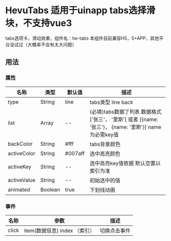 # HevuTabs 适用于uinapp tabs选择滑块，不支持vue3
tabs选项卡，滑动效果，组件名：he-tabs
本组件目前兼容H5，5+APP，其他平台没试过（大概率不会有太大问题）

## 用法

<HevuTabs :activeValue='3' :list="['简约 虚线', '镂空  点缀']"/>

### 属性
| 名称                        | 类型          | 默认值          | 描述                                               |
| ----------------------------|--------------| -------------  | ---------------------------------------------------|
|type                        | String        | line           | tabs类型  line   back                 |
|list                        | Array         | --             | (必填)tabs数据了列表  数据格式['张三'， '里斯'] 或者 [{name: '张三'}， {name: '里斯'}] name为必需key值 |
|backColor                   | String        | #fff           | tabs背景颜色              |
|activeColor                 | String        | #007aff        | 选中高亮颜色          |
|activeKey                   | String        | --             | 选中高亮key值依据  默认空置以索引为准              |
|activeValue                 | String        |--              |初始选中的值         |
|animated                    | Boolean       | true           | 下划线动画|

### 事件
| 名称                        | 参数         |描述                            |
|----------------------------|--------------|-------------------------------|
| click                      | item(数据信息) index （索引） |	切换点击事件      |
